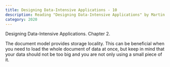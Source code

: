 ```yaml
---
title: Designing Data-Intensive Applications - 10
description: Reading "Designing Data-Intensive Applications" by Martin Kleppmann
category: 2020
---
```


Designing Data-Intensive Applications. Chapter 2.

The document model provides storage locality. This can be beneficial when you need to load the whole document of data at once, but keep in mind that your data should not be too big and you are not only using a small piece of it.
